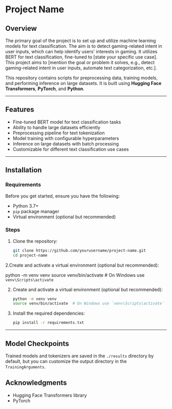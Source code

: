 # Project Name

## Overview

 The primary goal of the project is to set up and utilize machine learning models for text classification. The aim is to detect gaming-related intent in user inputs, which can help identify users' interests in gaming. It utilizes BERT for text classification, fine-tuned to [state your specific use case]. This project aims to [mention the goal or problem it solves, e.g., detect gaming-related intent in user inputs, automate text categorization, etc.].

This repository contains scripts for preprocessing data, training models, and performing inference on large datasets. It is built using **Hugging Face Transformers**, **PyTorch**, and **Python**.

---

## Features

- Fine-tuned BERT model for text classification tasks
- Ability to handle large datasets efficiently
- Preprocessing pipeline for text tokenization
- Model training with configurable hyperparameters
- Inference on large datasets with batch processing
- Customizable for different text classification use cases

---

## Installation

### Requirements

Before you get started, ensure you have the following:

- Python 3.7+
- `pip` package manager
- Virtual environment (optional but recommended)

### Steps

1. Clone the repository:

   ```bash
   git clone https://github.com/yourusername/project-name.git
   cd project-name

2.Create and activate a virtual environment (optional but recommended):

  python -m venv venv
  source venv/bin/activate  # On Windows use `venv\Scripts\activate`

2. Create and activate a virtual environment (optional but recommended):

   ```bash
   python -m venv venv
   source venv/bin/activate  # On Windows use `venv\Scripts\activate`
   ```

3. Install the required dependencies:

   ```bash
   pip install -r requirements.txt
   ```

---


## Model Checkpoints

Trained models and tokenizers are saved in the `./results` directory by default, but you can customize the output directory in the `TrainingArguments`.


## Acknowledgments

- Hugging Face Transformers library
- PyTorch

